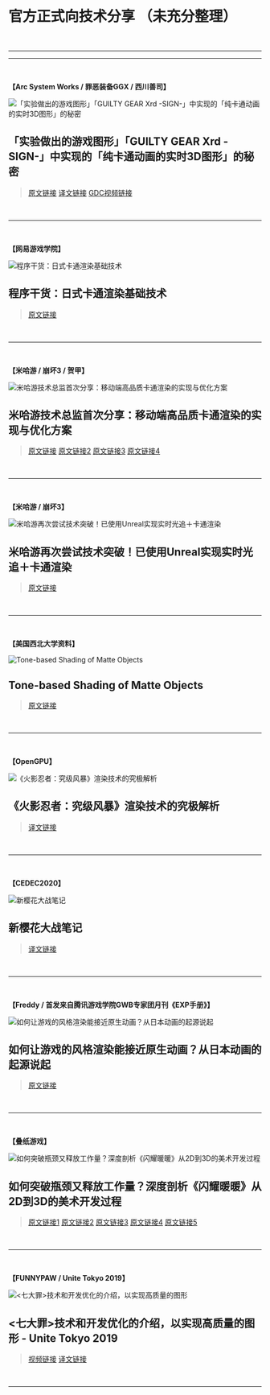 # 官方正式向技术分享 （未充分整理）

<br>

---
***

<br>

**【Arc System Works / 罪恶装备GGX / 西川善司】**

![「实验做出的游戏图形」「GUILTY GEAR Xrd -SIGN-」中实现的「纯卡通动画的实时3D图形」的秘密](https://images0.cnblogs.com/blog/503123/201501/061322335466846.jpg "西川善司「实验做出的游戏图形」「GUILTY GEAR Xrd -SIGN-」中实现的「纯卡通动画的实时3D图形」的秘密")

## **「实验做出的游戏图形」「GUILTY GEAR Xrd -SIGN-」中实现的「纯卡通动画的实时3D图形」的秘密**

> [原文链接](https://www.4gamer.net/games/216/G021678/20140703095/)	[译文链接](https://www.cnblogs.com/TracePlus/p/4205798.html)	[GDC视频链接](https://www.youtube.com/watch?v=yhGjCzxJV3E) 

<br>

---

<br>

**【网易游戏学院】**

![程序干货：日式卡通渲染基础技术](https://pic2.zhimg.com/v2-8aab38f7548cb4670b8434896a23cbab_1440w.jpg "程序干货：日式卡通渲染基础技术")

## 程序干货：日式卡通渲染基础技术

> [原文链接](https://zhuanlan.zhihu.com/p/352347502)  

<br>

---

<br>

**【米哈游 / 崩坏3 / 贺甲】**

![米哈游技术总监首次分享：移动端高品质卡通渲染的实现与优化方案](http://cdn.youxiputao.com/attach/news/2017/05/16/4b39cb39fa13af54.jpg "米哈游技术总监首次分享：移动端高品质卡通渲染的实现与优化方案")

## 米哈游技术总监首次分享：移动端高品质卡通渲染的实现与优化方案

> [原文链接](https://gameinstitute.qq.com/community/detail/124756)   [原文链接2](https://gameinstitute.qq.com/community/detail/114097)   [原文链接3](https://www.163.com/dy/article/DIG8QL3E0526E124.html)  [原文链接4](http://youxiputao.com/articles/17307)

<br>

---

<br>

**【米哈游 / 崩坏3】**

![米哈游再次尝试技术突破！已使用Unreal实现实时光追＋卡通渲染](http://cdn.youxiputao.com/attach/news/2020/01/23/1dc8a07fd5542147.png "米哈游再次尝试技术突破！已使用Unreal实现实时光追＋卡通渲染")

## 米哈游再次尝试技术突破！已使用Unreal实现实时光追＋卡通渲染

> [原文链接](http://youxiputao.com/articles/19358) 

<br>

---

<br>

**【美国西北大学资料】**

![Tone-based Shading of Matte Objects](https://users.cs.northwestern.edu/~ago820/thesis/jpgs/foot_constIntensity.jpg "Tone-based Shading of Matte Objects")

## Tone-based Shading of Matte Objects

> [原文链接](https://users.cs.northwestern.edu/~ago820/thesis/node26.html)  

<br>

---

<br>

**【OpenGPU】**

![《火影忍者：究级风暴》渲染技术的究极解析](http://zt.tgbus.com/UploadFiles/naruto3/2013/6/201306031412583693.jpg "《火影忍者：究级风暴》渲染技术的究极解析")

## 《火影忍者：究级风暴》渲染技术的究极解析

> [译文链接](http://zt.tgbus.com/naruto3/2013/06/03/14125745134.shtml)  

<br>

---

<br>

**【CEDEC2020】**

![新樱花大战笔记](https://blog.ch-wind.com/wp-content/uploads/2021/02/image-20210206104804946.png "新樱花大战笔记")

## 新樱花大战笔记

> [译文链接](https://blog.ch-wind.com/cedec2020-new-sakura-wars-note/)  

<br>

---

<br>

**【Freddy / 首发来自腾讯游戏学院GWB专家团月刊《EXP手册》】**

![如何让游戏的风格渲染能接近原生动画？从日本动画的起源说起](https://image.gcores.com/990aba75-9636-4eb6-8d5a-9290b4ae5390.jpg "如何让游戏的风格渲染能接近原生动画？从日本动画的起源说起")

## 如何让游戏的风格渲染能接近原生动画？从日本动画的起源说起

> [原文链接](https://www.gcores.com/articles/127114)  

<br>

---

<br>

**【叠纸游戏】**

![如何突破瓶颈又释放工作量？深度剖析《闪耀暖暖》从2D到3D的美术开发过程](https://res.youxituoluo.com/production/admin/uploads/20191216/15764633954045.jpg "如何突破瓶颈又释放工作量？深度剖析《闪耀暖暖》从2D到3D的美术开发过程")

## 如何突破瓶颈又释放工作量？深度剖析《闪耀暖暖》从2D到3D的美术开发过程

> [原文链接1](https://www.youxituoluo.com/523698.html)  [原文链接2](https://www.gameres.com/857143.html)  [原文链接3](https://zhuanlan.zhihu.com/p/65572146)  [原文链接4](https://zhuanlan.zhihu.com/p/77333250)  [原文链接5](https://zhuanlan.zhihu.com/p/132487274)  

<br>

---

<br>

**【FUNNYPAW / Unite Tokyo 2019】**

![<七大罪>技术和开发优化的介绍，以实现高质量的图形](https://pic2.zhimg.com/80/v2-62c784b38a252cabfa9a41079c06ea6d_720w.jpg "<七大罪>技术和开发优化的介绍，以实现高质量的图形")

## <七大罪>技术和开发优化的介绍，以实现高质量的图形 - Unite Tokyo 2019

> [视频链接](https://www.bilibili.com/video/BV1AJ411q7cy?from=search&seid=17161661639076675519)  [译文链接](https://zhuanlan.zhihu.com/p/161326626)  

<br>

---

<br>







